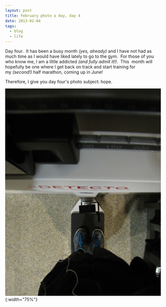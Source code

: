 ```yaml
---
layout: post
title: February photo a day, day 4
date: 2013-02-04
tags:
  - blog
  - life
---
```


Day four.  It has been a busy month _(yes, already)_ and I have not had as much time as I would have liked lately to go to the gym.  For those of you who know me, I am a little addicted _(and fully admit it!)_.  This  month will hopefully be one where I get back on track and start training for my _(second!)_ half marathon, coming up in June!

Therefore, I give you day four's photo subject: hope.

![February 4 - Hope](/assets/images/posts/04-feb-hope.jpg){:width="75%"}
